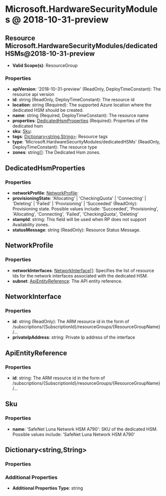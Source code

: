 # Microsoft.HardwareSecurityModules @ 2018-10-31-preview

## Resource Microsoft.HardwareSecurityModules/dedicatedHSMs@2018-10-31-preview
* **Valid Scope(s)**: ResourceGroup
### Properties
* **apiVersion**: '2018-10-31-preview' (ReadOnly, DeployTimeConstant): The resource api version
* **id**: string (ReadOnly, DeployTimeConstant): The resource id
* **location**: string (Required): The supported Azure location where the dedicated HSM should be created.
* **name**: string (Required, DeployTimeConstant): The resource name
* **properties**: [DedicatedHsmProperties](#dedicatedhsmproperties) (Required): Properties of the dedicated hsm
* **sku**: [Sku](#sku):
* **tags**: [Dictionary<string,String>](#dictionarystringstring): Resource tags
* **type**: 'Microsoft.HardwareSecurityModules/dedicatedHSMs' (ReadOnly, DeployTimeConstant): The resource type
* **zones**: string[]: The Dedicated Hsm zones.

## DedicatedHsmProperties
### Properties
* **networkProfile**: [NetworkProfile](#networkprofile):
* **provisioningState**: 'Allocating' | 'CheckingQuota' | 'Connecting' | 'Deleting' | 'Failed' | 'Provisioning' | 'Succeeded' (ReadOnly): Provisioning state. Possible values include: 'Succeeded', 'Provisioning', 'Allocating', 'Connecting', 'Failed', 'CheckingQuota', 'Deleting'
* **stampId**: string: This field will be used when RP does not support Availability zones.
* **statusMessage**: string (ReadOnly): Resource Status Message.

## NetworkProfile
### Properties
* **networkInterfaces**: [NetworkInterface](#networkinterface)[]: Specifies the list of resource Ids for the network interfaces associated with the dedicated HSM.
* **subnet**: [ApiEntityReference](#apientityreference): The API entity reference.

## NetworkInterface
### Properties
* **id**: string (ReadOnly): The ARM resource id in the form of /subscriptions/{SubscriptionId}/resourceGroups/{ResourceGroupName}/...
* **privateIpAddress**: string: Private Ip address of the interface

## ApiEntityReference
### Properties
* **id**: string: The ARM resource id in the form of /subscriptions/{SubscriptionId}/resourceGroups/{ResourceGroupName}/...

## Sku
### Properties
* **name**: 'SafeNet Luna Network HSM A790': SKU of the dedicated HSM. Possible values include: 'SafeNet Luna Network HSM A790'

## Dictionary<string,String>
### Properties
### Additional Properties
* **Additional Properties Type**: string

